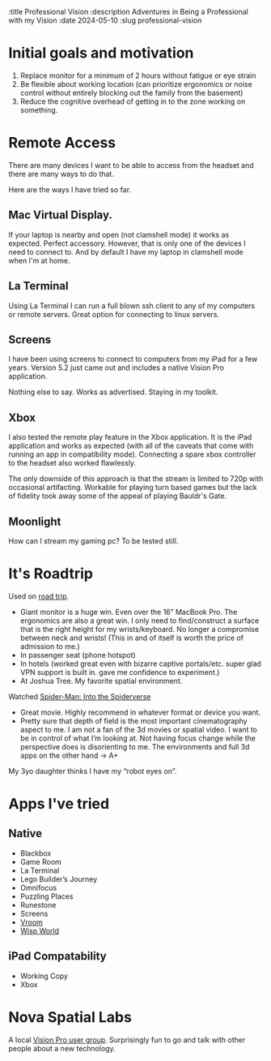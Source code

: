 :title Professional Vision
:description Adventures in Being a Professional with my Vision
:date 2024-05-10
:slug professional-vision

# Initial goals and motivation

1. Replace monitor for a minimum of 2 hours without fatigue or eye strain
2. Be flexible about working location (can prioritize ergonomics or noise control without entirely blocking out the family from the basement)
3. Reduce the cognitive overhead of getting in to the zone working on something.

# Remote Access
There are many devices I want to be able to access from the headset and there are many ways to do that.

Here are the ways I have tried so far.

## Mac Virtual Display.
If your laptop is nearby and open (not clamshell mode) it works as expected.
Perfect accessory.
However, that is only one of the devices I need to connect to. And by default I have my laptop in clamshell mode when I'm at home.

## La Terminal
Using La Terminal I can run a full blown ssh client to any of my computers or remote servers.
Great option for connecting to linux servers.

## Screens
I have been using screens to connect to computers from my iPad for a few years.
Version 5.2 just came out and includes a native Vision Pro application.

Nothing else to say.
Works as advertised.
Staying in my toolkit.

## Xbox
I also tested the remote play feature in the Xbox application.
It is the iPad application and works as expected (with all of the caveats that come with running an app in compatibility mode).
Connecting a spare xbox controller to the headset also worked flawlessly.

The only downside of this approach is that the stream is limited to 720p with occasional artifacting.
Workable for playing turn based games but the lack of fidelity took away some of the appeal of playing Bauldr's Gate.

## Moonlight
How can I stream my gaming pc? To be tested still.

# It's Roadtrip
Used on [road trip](/writing/road-trip).

- Giant monitor is a huge win. Even over the 16” MacBook Pro. The ergonomics are also a great win. I only need to find/construct a surface that is the right height for my wrists/keyboard. No longer a compromise between neck and wrists! (This in and of itself is worth the price of admission to me.)
- In passenger seat (phone hotspot)
- In hotels (worked great even with bizarre captive portals/etc. super glad VPN support is built in. gave me confidence to experiment.)
- At Joshua Tree. My favorite spatial environment.

Watched [Spider-Man: Into the Spiderverse](https://en.wikipedia.org/wiki/Spider-Man:_Into_the_Spider-Verse)
- Great movie. Highly recommend in whatever format or device you want.
- Pretty sure that depth of field is the most important cinematography aspect to me. I am not a fan of the 3d movies or spatial video. I want to be in control of what I’m looking at. Not having focus change while the perspective does is disorienting to me. The environments and full 3d apps on the other hand -> A+

My 3yo daughter thinks I have my “robot eyes on”.


# Apps I've tried

## Native
- Blackbox
- Game Room
- La Terminal
- Lego Builder’s Journey
- Omnifocus
- Puzzling Places
- Runestone
- Screens
- [Vroom](https://www.reddit.com/r/VisionPro/comments/1b5ij71/vroom_f1_app_on_apple_vision_is_amazing/)
- [Wisp World](https://apps.apple.com/us/app/wisp-world/id6476198961)


## iPad Compatability
- Working Copy
- Xbox


# Nova Spatial Labs
A local [Vision Pro user group](https://www.meetup.com/nova-spatial-labs/).
Surprisingly fun to go and talk with other people about a new technology.